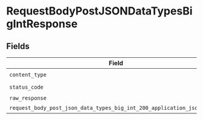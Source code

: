 # RequestBodyPostJSONDataTypesBigIntResponse


## Fields

| Field                                                                                                                                             | Type                                                                                                                                              | Required                                                                                                                                          | Description                                                                                                                                       |
| ------------------------------------------------------------------------------------------------------------------------------------------------- | ------------------------------------------------------------------------------------------------------------------------------------------------- | ------------------------------------------------------------------------------------------------------------------------------------------------- | ------------------------------------------------------------------------------------------------------------------------------------------------- |
| `content_type`                                                                                                                                    | *str*                                                                                                                                             | :heavy_check_mark:                                                                                                                                | N/A                                                                                                                                               |
| `status_code`                                                                                                                                     | *int*                                                                                                                                             | :heavy_check_mark:                                                                                                                                | N/A                                                                                                                                               |
| `raw_response`                                                                                                                                    | [requests.Response](https://requests.readthedocs.io/en/latest/api/#requests.Response)                                                             | :heavy_minus_sign:                                                                                                                                | N/A                                                                                                                                               |
| `request_body_post_json_data_types_big_int_200_application_json_object`                                                                           | [Optional[RequestBodyPostJSONDataTypesBigInt200ApplicationJSON]](../../models/operations/requestbodypostjsondatatypesbigint200applicationjson.md) | :heavy_minus_sign:                                                                                                                                | OK                                                                                                                                                |